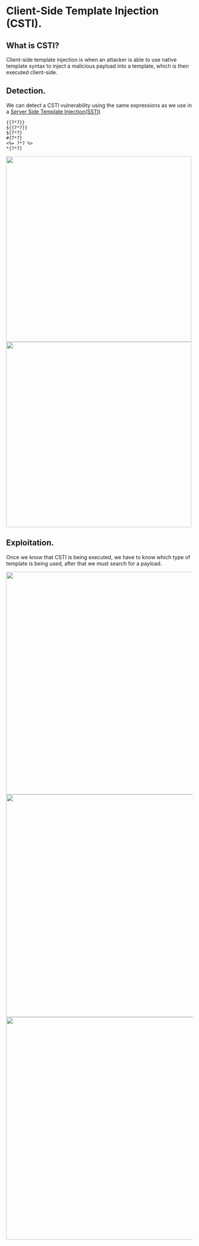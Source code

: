 # Client-Side Template Injection (CSTI).
## What is CSTI?
Client-side template injection is when an attacker is able to use native template syntax to inject a malicious payload into a template, which is then executed client-side.

## Detection.
We can detect a CSTI vulnerability using the same expressions as we use in a [Server Side Template Injection(SSTI)](https://github.com/alejandro-pentest/Hacking-Web/blob/main/Server-Side%20Template%20Injection%20(SSTI)/Readme.md)
```python3
{{7*7}}
${{7*7}}
${7*7}
#{7*7}
<%= 7*7 %>
*{7*7}
```

<img src="https://github.com/alejandro-pentest/Hacking-Web/assets/161533623/a34977ac-863a-4ed1-975a-e764bfb6fd9e" width="500">

<img src="https://github.com/alejandro-pentest/Hacking-Web/assets/161533623/af3b0e70-bec8-42e5-be78-afe976a87433" width="500">


## Exploitation.
Once we know that CSTI is being executed, we have to know which type of template is being used, after that we must search for a payload.

<img src="https://github.com/alejandro-pentest/Hacking-Web/assets/161533623/21d7cdc4-dbb3-460f-8d60-455d67205bc4" width="600">

<img src="https://github.com/alejandro-pentest/Hacking-Web/assets/161533623/13375fb9-3bfa-4999-86eb-9031659c65bd" width="600">

<img src="https://github.com/alejandro-pentest/Hacking-Web/assets/161533623/ca573ff5-b4f8-4b70-9e83-96d3b61c9528" width="600">


